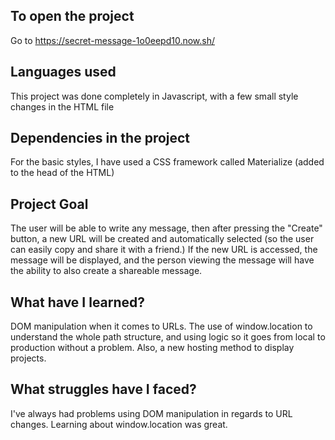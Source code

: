 ## To open the project

Go to https://secret-message-1o0eepd10.now.sh/


## Languages used

This project was done completely in Javascript, with a few small style changes in the HTML file


## Dependencies in the project

For the basic styles, I have used a CSS framework called Materialize (added to the head of the HTML)


## Project Goal

The user will be able to write any message, then after pressing the "Create" button, a new URL will be created and automatically selected (so the user can easily copy and share it with a friend.)
If the new URL is accessed, the message will be displayed, and the person viewing the message will have the ability to also create a shareable message.


## What have I learned?

DOM manipulation when it comes to URLs. The use of window.location to understand the whole path structure, and using logic so it goes from local to production without a problem. Also, a new hosting method to display projects.



## What struggles have I faced?

I've always had problems using DOM manipulation in regards to URL changes. Learning about window.location was great.




